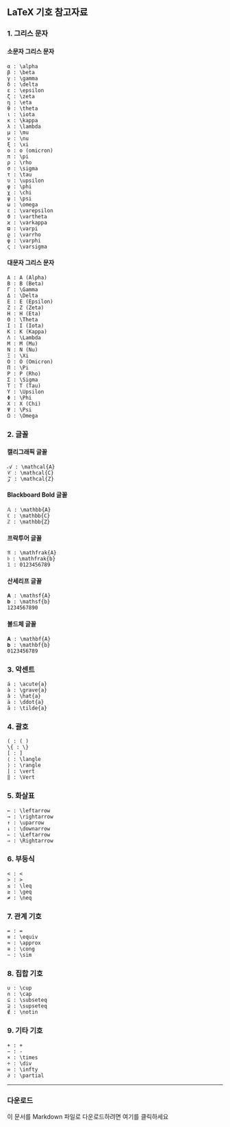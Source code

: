 ## LaTeX 기호 참고자료

### 1. 그리스 문자

#### 소문자 그리스 문자

```
α : \alpha
β : \beta
γ : \gamma
δ : \delta
ε : \epsilon
ζ : \zeta
η : \eta
θ : \theta
ι : \iota
κ : \kappa
λ : \lambda
μ : \mu
ν : \nu
ξ : \xi
ο : o (omicron)
π : \pi
ρ : \rho
σ : \sigma
τ : \tau
υ : \upsilon
φ : \phi
χ : \chi
ψ : \psi
ω : \omega
ε : \varepsilon
ϑ : \vartheta
ϰ : \varkappa
ϖ : \varpi
ϱ : \varrho
φ : \varphi
ς : \varsigma
```

#### 대문자 그리스 문자

```
Α : A (Alpha)
Β : B (Beta)
Γ : \Gamma
Δ : \Delta
Ε : E (Epsilon)
Ζ : Z (Zeta)
Η : H (Eta)
Θ : \Theta
Ι : I (Iota)
Κ : K (Kappa)
Λ : \Lambda
Μ : M (Mu)
Ν : N (Nu)
Ξ : \Xi
Ο : O (Omicron)
Π : \Pi
Ρ : P (Rho)
Σ : \Sigma
Τ : T (Tau)
Υ : \Upsilon
Φ : \Phi
Χ : X (Chi)
Ψ : \Psi
Ω : \Omega
```

### 2. 글꼴

#### 캘리그래픽 글꼴

```
𝒜 : \mathcal{A}
𝒞 : \mathcal{C}
𝒵 : \mathcal{Z}
```

#### Blackboard Bold 글꼴

```
𝔸 : \mathbb{A}
ℂ : \mathbb{C}
ℤ : \mathbb{Z}
```

#### 프락투어 글꼴

```
𝔄 : \mathfrak{A}
𝔟 : \mathfrak{b}
𝟙 : 0123456789
```

#### 산세리프 글꼴

```
𝐀 : \mathsf{A}
𝐛 : \mathsf{b}
1234567890
```

#### 볼드체 글꼴

```
𝐀 : \mathbf{A}
𝐛 : \mathbf{b}
0123456789
```

### 3. 악센트

```
á : \acute{a}
à : \grave{a}
â : \hat{a}
ä : \ddot{a}
ã : \tilde{a}
```

### 4. 괄호

```
( : ( )
\{ : \}
[ : ]
⟨ : \langle
⟩ : \rangle
| : \vert
‖ : \Vert
```

### 5. 화살표

```
← : \leftarrow
→ : \rightarrow
↑ : \uparrow
↓ : \downarrow
⇐ : \Leftarrow
⇒ : \Rightarrow
```

### 6. 부등식

```
< : <
> : >
≤ : \leq
≥ : \geq
≠ : \neq
```

### 7. 관계 기호

```
= : =
≡ : \equiv
≈ : \approx
≅ : \cong
∼ : \sim
```

### 8. 집합 기호

```
∪ : \cup
∩ : \cap
⊆ : \subseteq
⊇ : \supseteq
∉ : \notin
```

### 9. 기타 기호

```
+ : +
− : -
× : \times
÷ : \div
∞ : \infty
∂ : \partial
```

---

### 다운로드

이 문서를 Markdown 파일로 다운로드하려면 여기를 클릭하세요

